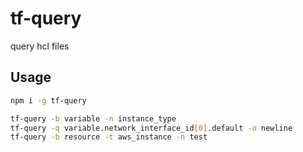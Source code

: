# tf-query

query hcl files

## Usage

```sh
npm i -g tf-query
```

```sh
tf-query -b variable -n instance_type
tf-query -q variable.network_interface_id[0].default -o newline
tf-query -b resource -t aws_instance -n test
```
